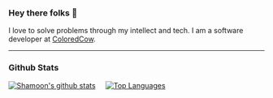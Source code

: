 ### Hey there folks 👋

I love to solve problems through my intellect and tech. I am a software developer at [ColoredCow](coloredcow.com).

---

### Github Stats

[![Shamoon's github stats](https://github-readme-stats.vercel.app/api?username=mdshamoon&count_private=true)](https://github.com/mdshamoon/github-readme-stats) &nbsp; &nbsp;   [![Top Languages](https://github-readme-stats.vercel.app/api/top-langs/?username=mdshamoon&layout=compact)](https://github.com/mdshamoon/github-readme-stats)


